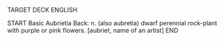TARGET DECK
ENGLISH

START
Basic
Aubrietia
Back: n. (also aubretia) dwarf perennial rock-plant with purple or pink flowers. [aubriet, name of an artist]
END
